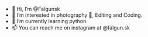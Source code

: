 - 👋 Hi, I’m @Falgunsk
- 👀 I’m interested in photography 📸, Editing and Coding.
- 🌱 I’m currently learning python.
- 📫 You can reach me on instagram at @falgun.sk

<!---
Falgunsk/Falgunsk is a ✨ special ✨ repository because its `README.md` (this file) appears on your GitHub profile.
You can click the Preview link to take a look at your changes.
--->
